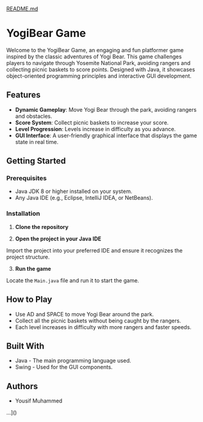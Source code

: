 [README.md](https://github.com/muhammedyousif/macijatek/files/14378521/README.md)

# YogiBear Game

Welcome to the YogiBear Game, an engaging and fun platformer game inspired by the classic adventures of Yogi Bear. This game challenges players to navigate through Yosemite National Park, avoiding rangers and collecting picnic baskets to score points. Designed with Java, it showcases object-oriented programming principles and interactive GUI development.

## Features

- **Dynamic Gameplay**: Move Yogi Bear through the park, avoiding rangers and obstacles.
- **Score System**: Collect picnic baskets to increase your score.
- **Level Progression**: Levels increase in difficulty as you advance.
- **GUI Interface**: A user-friendly graphical interface that displays the game state in real time.

## Getting Started

### Prerequisites

- Java JDK 8 or higher installed on your system.
- Any Java IDE (e.g., Eclipse, IntelliJ IDEA, or NetBeans).

### Installation

1. **Clone the repository**
   
3. **Open the project in your Java IDE**

Import the project into your preferred IDE and ensure it recognizes the project structure.

3. **Run the game**

Locate the `Main.java` file and run it to start the game.

## How to Play

- Use AD and SPACE to move Yogi Bear around the park.
- Collect all the picnic baskets without being caught by the rangers.
- Each level increases in difficulty with more rangers and faster speeds.

## Built With

- Java - The main programming language used.
- Swing - Used for the GUI components.

## Authors

- Yousif Muhammed

…]()
